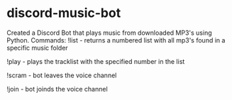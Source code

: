 # discord-music-bot
Created a Discord Bot that plays music from downloaded MP3's using Python.
Commands:
!list - returns a numbered list with all mp3's found in a specific music folder

!play <number> - plays the tracklist with the specified number in the list

!scram - bot leaves the voice channel

!join - bot joinds the voice channel
